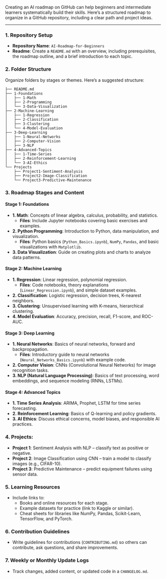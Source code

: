 Creating an AI roadmap on GitHub can help beginners and intermediate learners systematically build their skills. Here’s a structured roadmap to organize in a GitHub repository, including a clear path and project ideas.

---

### 1. **Repository Setup**
   - **Repository Name**: `AI-Roadmap-for-Beginners`
   - **Readme**: Create a `README.md` with an overview, including prerequisites, the roadmap outline, and a brief introduction to each topic.

### 2. **Folder Structure**
   Organize folders by stages or themes. Here’s a suggested structure:

   ```
   ├── README.md
   ├── 1-Foundations
   │   ├── 1-Math
   │   ├── 2-Programming
   │   └── 3-Data-Visualization
   ├── 2-Machine-Learning
   │   ├── 1-Regression
   │   ├── 2-Classification
   │   ├── 3-Clustering
   │   └── 4-Model-Evaluation
   ├── 3-Deep-Learning
   │   ├── 1-Neural-Networks
   │   ├── 2-Computer-Vision
   │   ├── 3-NLP
   ├── 4-Advanced-Topics
   │   ├── 1-Time-Series
   │   ├── 2-Reinforcement-Learning
   │   └── 3-AI-Ethics
   └── Projects
       ├── Project1-Sentiment-Analysis
       ├── Project2-Image-Classification
       └── Project3-Predictive-Maintenance
   ```

### 3. **Roadmap Stages and Content**

#### **Stage 1: Foundations**
   - **1. Math**: Concepts of linear algebra, calculus, probability, and statistics.
     - **Files**: Include Jupyter notebooks covering basic exercises and examples.
   - **2. Python Programming**: Introduction to Python, data manipulation, and visualization.
     - **Files**: Python basics (`Python_Basics.ipynb`), `NumPy`, `Pandas`, and basic visualizations with `Matplotlib`.
   - **3. Data Visualization**: Guide on creating plots and charts to analyze data patterns.

#### **Stage 2: Machine Learning**
   - **1. Regression**: Linear regression, polynomial regression.
     - **Files**: Code notebooks, theory explanations (`Linear_Regression.ipynb`), and simple dataset examples.
   - **2. Classification**: Logistic regression, decision trees, K-nearest neighbors.
   - **3. Clustering**: Unsupervised learning with K-means, hierarchical clustering.
   - **4. Model Evaluation**: Accuracy, precision, recall, F1-score, and ROC-AUC.

#### **Stage 3: Deep Learning**
   - **1. Neural Networks**: Basics of neural networks, forward and backpropagation.
     - **Files**: Introductory guide to neural networks (`Neural_Networks_Basics.ipynb`) with example code.
   - **2. Computer Vision**: CNNs (Convolutional Neural Networks) for image recognition tasks.
   - **3. NLP (Natural Language Processing)**: Basics of text processing, word embeddings, and sequence modeling (RNNs, LSTMs).

#### **Stage 4: Advanced Topics**
   - **1. Time Series Analysis**: ARIMA, Prophet, LSTM for time series forecasting.
   - **2. Reinforcement Learning**: Basics of Q-learning and policy gradients.
   - **3. AI Ethics**: Discuss ethical concerns, model biases, and responsible AI practices.

### 4. **Projects**:
   - **Project 1**: Sentiment Analysis with NLP – classify text as positive or negative.
   - **Project 2**: Image Classification using CNN – train a model to classify images (e.g., CIFAR-10).
   - **Project 3**: Predictive Maintenance – predict equipment failures using sensor data.

### 5. **Learning Resources**
   - Include links to:
     - Books and online resources for each stage.
     - Example datasets for practice (link to Kaggle or similar).
     - Cheat sheets for libraries like NumPy, Pandas, Scikit-Learn, TensorFlow, and PyTorch.

### 6. **Contribution Guidelines**
   - Write guidelines for contributions (`CONTRIBUTING.md`) so others can contribute, ask questions, and share improvements.

### 7. **Weekly or Monthly Update Logs**
   - Track changes, added content, or updated code in a `CHANGELOG.md`.
